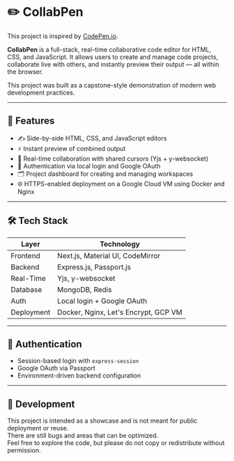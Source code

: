 # ✏️ CollabPen

This project is inspired by [CodePen.io](https://codepen.io).

**CollabPen** is a full-stack, real-time collaborative code editor for HTML, CSS, and JavaScript. It allows users to create and manage code projects, collaborate live with others, and instantly preview their output — all within the browser.

This project was built as a capstone-style demonstration of modern web development practices.

---

## 🚀 Features

- ✍️ Side-by-side HTML, CSS, and JavaScript editors
- ⚡ Instant preview of combined output
- 🤝 Real-time collaboration with shared cursors (Yjs + y-websocket)
- 🔐 Authentication via local login and Google OAuth
- 🗂️ Project dashboard for creating and managing workspaces
- 🌐 HTTPS-enabled deployment on a Google Cloud VM using Docker and Nginx

---

## 🛠️ Tech Stack

| Layer       | Technology                          |
|-------------|--------------------------------------|
| Frontend    | Next.js, Material UI, CodeMirror     |
| Backend     | Express.js, Passport.js              |
| Real-Time   | Yjs, y-websocket                     |
| Database    | MongoDB, Redis                       |
| Auth        | Local login + Google OAuth           |
| Deployment  | Docker, Nginx, Let's Encrypt, GCP VM |

---

## 🔐 Authentication

- Session-based login with `express-session`
- Google OAuth via Passport
- Environment-driven backend configuration

---

## 🧪 Development

This project is intended as a showcase and is not meant for public deployment or reuse.  
There are still bugs and areas that can be optimized.  
Feel free to explore the code, but please do not copy or redistribute without permission.

